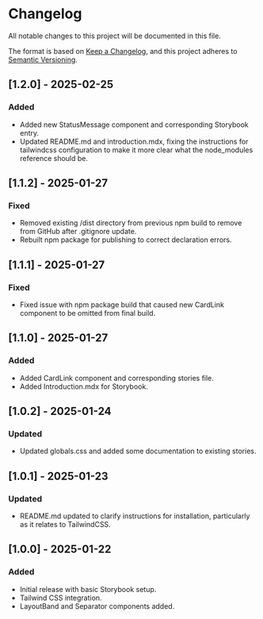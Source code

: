 # Changelog

All notable changes to this project will be documented in this file.

The format is based on [Keep a Changelog](https://keepachangelog.com/), and this project adheres to [Semantic Versioning](https://semver.org/).

## [1.2.0] - 2025-02-25

### Added

- Added new StatusMessage component and corresponding Storybook entry.
- Updated README.md and introduction.mdx, fixing the instructions for tailwindcss configuration to make it more clear what the node_modules reference should be.

## [1.1.2] - 2025-01-27

### Fixed

- Removed existing /dist directory from previous npm build to remove from GitHub after .gitignore update.
- Rebuilt npm package for publishing to correct declaration errors.

## [1.1.1] - 2025-01-27

### Fixed

- Fixed issue with npm package build that caused new CardLink component to be omitted from final build.

## [1.1.0] - 2025-01-27

### Added

- Added CardLink component and corresponding stories file.
- Added Introduction.mdx for Storybook.

## [1.0.2] - 2025-01-24

### Updated

- Updated globals.css and added some documentation to existing stories.

## [1.0.1] - 2025-01-23

### Updated

- README.md updated to clarify instructions for installation, particularly as it relates to TailwindCSS.

## [1.0.0] - 2025-01-22

### Added

- Initial release with basic Storybook setup.
- Tailwind CSS integration.
- LayoutBand and Separator components added.
